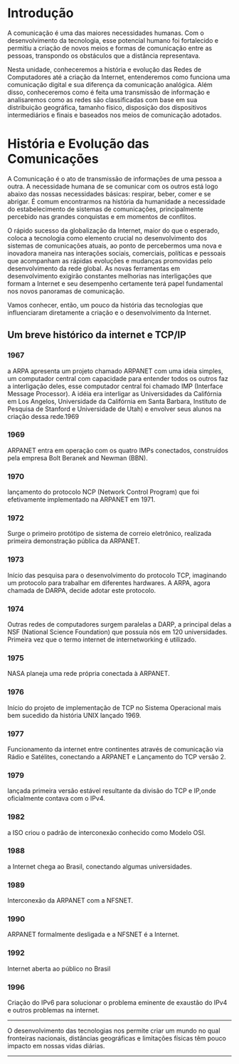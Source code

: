 # Introdução
A comunicação é uma das maiores necessidades humanas. Com o desenvolvimento da tecnologia, esse potencial humano foi fortalecido e permitiu a criação de novos meios e formas de comunicação entre as pessoas, transpondo os obstáculos que a distância representava.

Nesta unidade, conheceremos a história e evolução das Redes de Computadores até a criação da Internet, entenderemos como funciona uma comunicação digital e sua diferença da comunicação analógica. Além disso, conheceremos como é feita uma transmissão de informação e analisaremos como as redes são classificadas com base em sua distribuição geográfica, tamanho físico, disposição dos dispositivos intermediários e finais e baseados nos meios de comunicação adotados.

# História e Evolução das Comunicações
A Comunicação é o ato de transmissão de informações de uma pessoa a outra. A necessidade humana de se comunicar com os outros está logo abaixo das nossas necessidades básicas: respirar, beber, comer e se abrigar. É comum encontrarmos na história da humanidade a necessidade do estabelecimento de sistemas de comunicações, principalmente percebido nas grandes conquistas e em momentos de conflitos.

O rápido sucesso da globalização da Internet, maior do que o esperado, coloca a tecnologia como elemento crucial no desenvolvimento dos sistemas de comunicações atuais, ao ponto de percebermos uma nova e inovadora maneira nas interações sociais, comerciais, políticas e pessoais que acompanham as rápidas evoluções e mudanças promovidas pelo desenvolvimento da rede global. As novas ferramentas em desenvolvimento exigirão constantes melhorias nas interligações que formam a Internet e seu desempenho certamente terá papel fundamental nos novos panoramas de comunicação.

Vamos conhecer, então, um pouco da história das tecnologias que influenciaram diretamente a criação e o desenvolvimento da Internet.

## Um breve histórico da internet e TCP/IP
### 1967
a ARPA apresenta um projeto chamado ARPANET com uma ideia simples, um computador central com capacidade para entender todos os outros faz a interligação deles, esse computador central foi chamado IMP (Interface Message Processor). A idéia era interligar as Universidades da Califórnia em Los Angelos, Universidade da Califórnia em Santa Barbara, Instituto de Pesquisa de Stanford e Universidade de Utah) e envolver seus alunos na criação dessa rede.1969

### 1969
ARPANET entra em operação com os quatro IMPs conectados, construídos pela empresa Bolt Beranek and Newman (BBN).

### 1970
lançamento do protocolo NCP (Network Control Program) que foi efetivamente implementado na ARPANET em 1971.
### 1972
Surge o primeiro protótipo de sistema de correio eletrônico, realizada primeira demonstração pública da ARPANET.

### 1973
Início das pesquisa para o desenvolvimento do protocolo TCP, imaginando um protocolo para trabalhar em diferentes hardwares. A ARPA, agora chamada de DARPA, decide adotar este protocolo.
### 1974
Outras redes de computadores surgem paralelas a DARP, a principal delas a NSF (National Science Foundation) que possuía nós em 120 universidades. Primeira vez que o termo internet de internetworking é utilizado.

### 1975
NASA planeja uma rede própria conectada à ARPANET.

### 1976
Início do projeto de implementação de TCP no Sistema Operacional mais bem sucedido da história UNIX lançado 1969.

### 1977
Funcionamento da internet entre continentes através de comunicação via Rádio e Satélites, conectando a ARPANET e Lançamento do TCP versão 2.

### 1979
lançada primeira versão estável resultante da divisão do TCP e IP,onde oficialmente contava com o IPv4.

### 1982
a ISO criou o padrão de interconexão conhecido como Modelo OSI.

### 1988
a Internet chega ao Brasil, conectando algumas universidades.

### 1989
Interconexão da ARPANET com a NFSNET.

### 1990
ARPANET formalmente desligada e a NFSNET é a Internet.

### 1992
Internet aberta ao público no Brasil

### 1996
Criação do IPv6 para solucionar o problema eminente de exaustão do IPv4 e outros problemas na internet.  

---
O desenvolvimento das tecnologias nos permite criar um mundo no qual fronteiras nacionais, distâncias geográficas e limitações físicas têm pouco impacto em nossas vidas diárias.

---

